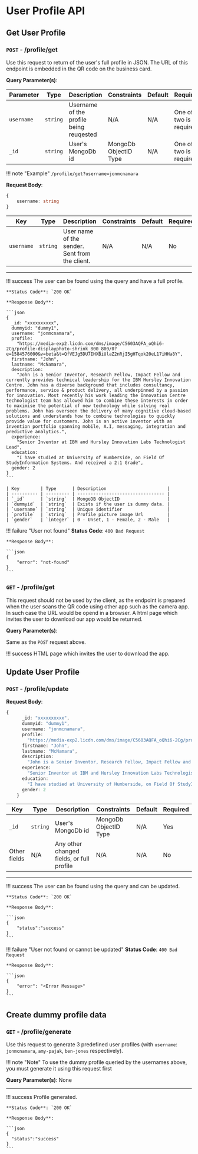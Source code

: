 # User Profile API

## Get User Profile

### `POST` - /profile/get

Use this request to return of the user's full profile in JSON. The URL of this endpoint is embedded in the QR code on the business card.

<!-- !!! warning "Authorization"
    `none` -->


**Query Parameter(s)**:

| Parameter  | Type     | Description                             | Constraints           | Default | Required               |
| ---------- | -------- | --------------------------------------- | --------------------- | ------- | ---------------------- |
| `username` | `string` | Username of the profile being reuqested | N/A                   | N/A     | One of two is required |
| `_id`      | `string` | User's MongoDb id                       | MongoDb ObjectID Type | N/A     | One of two is required |

!!! note "Example"
    `/profile/get?username=jonmcnamara`


**Request Body**:

```typescript
{
    username: string
}
```

| Key        | Type     | Description                                    | Constraints | Default | Required |
| ---------- | -------- | ---------------------------------------------- | ----------- | ------- | -------- |
| `username` | `string` | User name of the sender. Sent from the client. | N/A         | N/A     | No       |


---

!!! success
    The user can be found using the query and have a full profile.

    **Status Code**: `200 OK`

    **Response Body**:

    ```json
    {
      _id: "xxxxxxxxxx",
      dummyid: "dummy1",
      username: "jonmcnamara",
      profile:
        "https://media-exp2.licdn.com/dms/image/C5603AQFA_oQhi6-2Cg/profile-displayphoto-shrink_800_800/0?e=1584576000&v=beta&t=QfVEJg5DU7IHXBiUlaZ2nRjI5gHTqok20eL17iHHa8Y",
      firstname: "John",
      lastname: "McNamara",
      description:
        "John is a Senior Inventor, Research Fellow, Impact Fellow and currently provides technical leadership for the IBM Hursley Innovation Centre. John has a diverse background that includes consultancy, performance, service & product delivery, all underpinned by a passion for innovation. Most recently his work leading the Innovation Centre technologist team has allowed him to combine these interests in order to maximise the potential of new technology while solving real problems. John has overseen the delivery of many cognitive cloud-based solutions and understands how to combine technologies to quickly provide value for customers. John is an active inventor with an invention portfolio spanning mobile, A.I, messaging, integration and predictive analytics.",
      experience:
        "Senior Inventor at IBM and Hursley Innovation Labs Technologist Lead",
      education:
        "I have studied at University of Humberside, on Field Of StudyInformation Systems. And received a 2:1 Grade",
      gender: 2
    }
    ```

    | Key        | Type      | Description                       |
    | ---------- | --------- | --------------------------------- |
    | `_id`      | `string`  | MongoDB ObjectID                  |
    | `dummyid`  | `string`  | Exists if the user is dummy data. |
    | `username` | `string`  | Unique identifier                 |
    | `profile`  | `string`  | Profile picture image Url         |
    | `gender`   | `integer` | 0 - Unset, 1 - Female, 2 - Male   |

!!! failure "User not found"
    **Status Code**: `400 Bad Request`

    **Response Body**:

    ```json
    {
        "error": "not-found"
    }
    ```

### `GET` - /profile/get

This request should not be used by the client, as the endpoint is prepared when the user scans the QR code using other app such as the camera app. 
In such case the URL would be opend in a browser. A html page which invites the user to download our app would be returned.

**Query Parameter(s)**:

Same as the `POST` request above.

!!! success
    HTML page which invites the user to download the app.







## Update User Profile

### `POST` - /profile/update


**Request Body**:

```typescript
{
      _id: "xxxxxxxxxx",
      dummyid: "dummy1",
      username: "jonmcnamara",
      profile:
        "https://media-exp2.licdn.com/dms/image/C5603AQFA_oQhi6-2Cg/profile-displayphoto-shrink_800_800/0?e=1584576000&v=beta&t=QfVEJg5DU7IHXBiUlaZ2nRjI5gHTqok20eL17iHHa8Y",
      firstname: "John",
      lastname: "McNamara",
      description:
        "John is a Senior Inventor, Research Fellow, Impact Fellow and currently provides technical leadership for the IBM Hursley Innovation Centre. John has a diverse background that includes consultancy, performance, service & product delivery, all underpinned by a passion for innovation. Most recently his work leading the Innovation Centre technologist team has allowed him to combine these interests in order to maximise the potential of new technology while solving real problems. John has overseen the delivery of many cognitive cloud-based solutions and understands how to combine technologies to quickly provide value for customers. John is an active inventor with an invention portfolio spanning mobile, A.I, messaging, integration and predictive analytics.",
      experience:
        "Senior Inventor at IBM and Hursley Innovation Labs Technologist Lead",
      education:
        "I have studied at University of Humberside, on Field Of StudyInformation Systems. And received a 2:1 Grade",
      gender: 2
    }
```

| Key          | Type     | Description                               | Constraints           | Default | Required |
| ------------ | -------- | ----------------------------------------- | --------------------- | ------- | -------- |
| `_id`        | `string` | User's MongoDb id                         | MongoDb ObjectID Type | N/A     | Yes      |
| Other fields | N/A      | Any other changed fields, or full profile | N/A                   | N/A     | No       |

---

!!! success
    The user can be found using the query and can be updated.

    **Status Code**: `200 OK`

    **Response Body**:

    ```json
    {
        "status":"success"
    }
    ```


!!! failure "User not found or cannot be updated"
    **Status Code**: `400 Bad Request`

    **Response Body**:

    ```json
    {
        "error": "<Error Message>"
    }
    ```







## Create dummy profile data

### `GET` - /profile/generate

Use this request to generate 3 predefined user profiles (with `username`: `jonmcnamara`, `amy-pajak`, `ben-jones` respectively).

!!! note "Note"
    To use the dummy profile queried by the usernames above, you must generate it using this request first


**Query Parameter(s)**: None



---

!!! success
    Profile generated.

    **Status Code**: `200 OK`

    **Response Body**:

    ```json
    {
      "status":"success"
    }
    ```
